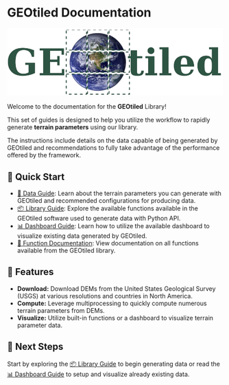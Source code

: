 # GEOtiled Documentation

![GEOtiled Logo](assets/logo.png)

Welcome to the documentation for the **GEOtiled** Library!

This set of guides is designed to help you utilize the workflow to rapidly generate **terrain parameters** using our library.

The instructions include details on the data capable of being generated by GEOtiled and recommendations to fully take advantage of the performance offered by the framework.

## 🚀 Quick Start

- [💾 Data Guide](./data.md): Learn about the terrain parameters you can generate with GEOtiled and recommended configurations for producing data.
- [📦 Library Guide](./library.md): Explore the available functions available in the GEOtiled software used to generate data with Python API.
- [📊 Dashboard Guide](./dashboard.md): Learn how to utilize the available dashboard to visualize existing data generated by GEOtiled.
- [🔧 Function Documentation](./functions.md): View documentation on all functions available from the GEOtiled library.

## 🧰 Features

- **Download:** Download DEMs from the United States Geological Survey (USGS) at various resolutions and countries in North America.
- **Compute:** Leverage multiprocessing to quickly compute numerous terrain parameters from DEMs.
- **Visualize:** Utilize built-in functions or a dashboard to visualize terrain parameter data.

## 📑 Next Steps

Start by exploring the [📦 Library Guide](./library.md) to begin generating data or read the [📊 Dashboard Guide](./dashboard.md) to setup and visualize already existing data.